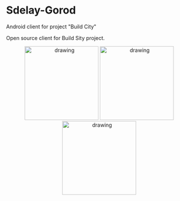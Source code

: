 # Sdelay-Gorod
Android client for project "Build City"

Open source client for Build Sity project.
<p align="center">
<img src="https://i.imgur.com/ZhEiZrM.jpg" alt="drawing" width="200"/>
<img src="https://i.imgur.com/5ozdxF1.jpg" alt="drawing" width="200"/>
<img src="https://i.imgur.com/TaiflKm.jpg" alt="drawing" width="200"/>
 </p>
